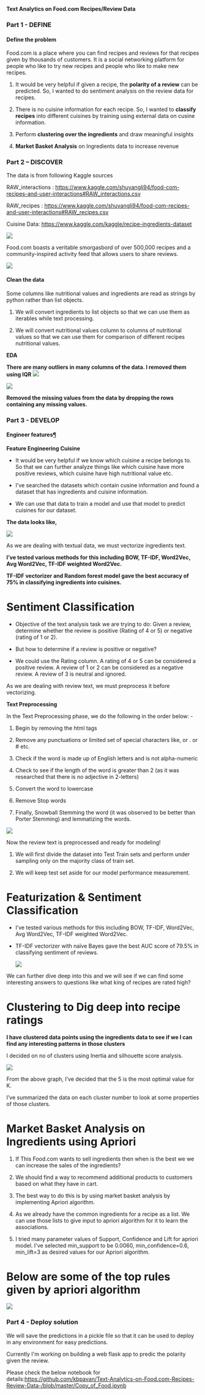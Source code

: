 **Text Analytics on Food.com Recipes/Review Data**

### Part 1 - DEFINE

#### **Define the problem**

Food.com is a place where you can find recipes and reviews for that recipes
given by thousands of customers. It is a social networking platform for people
who like to try new recipes and people who like to make new recipes.

1.  It would be very helpful if given a recipe, the **polarity of a review** can
    be predicted. So, I wanted to do sentiment analysis on the review data for
    recipes.

2.  There is no cuisine information for each recipe. So, I wanted to **classify
    recipes** into different cuisines by training using external data on cusine
    information.

3.  Perform **clustering over the ingredients** and draw meaningful insights

4.  **Market Basket Analysis** on Ingredients data to increase revenue

### Part 2 – DISCOVER

The data is from following Kaggle sources

RAW_interactions
: <https://www.kaggle.com/shuyangli94/food-com-recipes-and-user-interactions#RAW_interactions.csv>

RAW_recipes
: <https://www.kaggle.com/shuyangli94/food-com-recipes-and-user-interactions#RAW_recipes.csv>

Cuisine Data: <https://www.kaggle.com/kaggle/recipe-ingredients-dataset>

![](Images1/EDA1.png )

Food.com boasts a veritable smorgasbord of over 500,000 recipes and a
community-inspired activity feed that allows users to share reviews.

![](Images1/Food.png)

#### **Clean the data**

Some columns like nutritional values and ingredients are read as strings by
python rather than list objects.

1.  We will convert ingredients to list objects so that we can use them as
    iterables while text processing.

2.  We will convert nutritional values column to columns of nutritional values
    so that we can use them for comparison of different recipes nutritional
    values.

**EDA**


**There are many outliers in many columns of the data. I removed them using
IQR**
![](Images1/EDA3.png)



![](Images1/EDA4.png)





**Removed the missing values from the data by dropping the rows containing any
missing values.**

### Part 3 - DEVELOP

#### Engineer features[¶](https://render.githubusercontent.com/view/ipynb?commit=50fc6e8ca74ddd6eaab89ab485755aa44ffd357a&enc_url=68747470733a2f2f7261772e67697468756275736572636f6e74656e742e636f6d2f746a656e672f73616c6172792f353066633665386361373464646436656161623839616234383537353561613434666664333537612f73616c6172792e6970796e62&nwo=tjeng%2Fsalary&path=salary.ipynb&repository_id=239641474&repository_type=Repository#7.-Engineer-features)

**Feature Engineering Cuisine**

-   It would be very helpful if we know which cuisine a recipe belongs to. So
    that we can further analyze things like which cuisine have more positive
    reviews, which cuisine have high nutritional value etc.

-   I've searched the datasets which contain cusine information and found a
    dataset that has ingredients and cuisine information.

-   We can use that data to train a model and use that model to predict cuisines
    for our dataset.

**The data looks like,**


![](Images1/EDA5.png)

As we are dealing with textual data, we must vectorize ingredients text.

**I’ve tested various methods for this including BOW, TF-IDF, Word2Vec, Avg
Word2Vec, TF-IDF weighted Word2Vec.**

**TF-IDF vectorizer and Random forest model gave the best accuracy of 75% in
classifying ingredients into cuisines.**

Sentiment Classification
========================

-   Objective of the text analysis task we are trying to do: Given a review,
    determine whether the review is positive (Rating of 4 or 5) or negative
    (rating of 1 or 2).

-   But how to determine if a review is positive or negative?

-   We could use the Rating column. A rating of 4 or 5 can be considered a
    positive review. A review of 1 or 2 can be considered as a negative review.
    A review of 3 is neutral and ignored.

As we are dealing with review text, we must preprocess it before vectorizing.

**Text Preprocessing**

In the Text Preprocessing phase, we do the following in the order below: -

1.  Begin by removing the html tags

2.  Remove any punctuations or limited set of special characters like, or . or
    \# etc.

3.  Check if the word is made up of English letters and is not alpha-numeric

4.  Check to see if the length of the word is greater than 2 (as it was
    researched that there is no adjective in 2-letters)

5.  Convert the word to lowercase

6.  Remove Stop words

7.  Finally, Snowball Stemming the word (it was observed to be better than
    Porter Stemming) and lemmatizing the words.
    
    
![](Images1/EDA6.png)


Now the review text is preprocessed and ready for modeling!


1.  We will first divide the dataset into Test Train sets and perform under
    sampling only on the majority class of train set.

2.  We will keep test set aside for our model performance measurement.

Featurization & Sentiment Classification
========================================

-   I’ve tested various methods for this including BOW, TF-IDF, Word2Vec, Avg
    Word2Vec, TF-IDF weighted Word2Vec.

-   TF-IDF vectorizer with naïve Bayes gave the best AUC score of 79.5% in
    classifying sentiment of reviews.

    ![](Images1/EDA7.png)

We can further dive deep into this and we will see if we can find some
interesting answers to questions like what king of recipes are rated high?

Clustering to Dig deep into recipe ratings
==========================================

**I have clustered data points using the ingredients data to see if we I can find any interesting patterns in those clusters**


I decided on no of clusters using Inertia and silhouette score analysis.

  ![](Images1/EDA8.png)

From the above graph, I’ve decided that the 5 is the most optimal value for K.

I’ve summarized the data on each cluster number to look at some properties of
those clusters.

Market Basket Analysis on Ingredients using Apriori
===================================================

1.  If This Food.com wants to sell ingredients then when is the best we we can
    increase the sales of the ingredients?

2.  We should find a way to recommend additional products to customers based on
    what they have in cart.

3.  The best way to do this is by using market basket analysis by implementing
    Apriori algorithm.

4.  As we already have the common ingredients for a recipe as a list. We can use
    those lists to give input to apriori algorithm for it to learn the
    associations.

5.  I tried many parameter values of Support, Confidence and Lift for apriori
    model. I've selected min_support to be 0.0060, min_confidence=0.6,
    min_lift=3 as desired values for our Apriori algorithm.
    
    
Below are some of the top rules given by apriori algorithm
===================================================

![](Images1/Results9.png)


### Part 4 - Deploy solution

We will save the predictions in a pickle file so that it can be used to deploy in any environment for easy predictions.

Currently I'm working on building a web flask app to predic the polarity given the review.


Please check the below notebook for details:https://github.com/kbpavan/Text-Analytics-on-Food.com-Recipes-Review-Data-/blob/master/Copy_of_Food.ipynb



